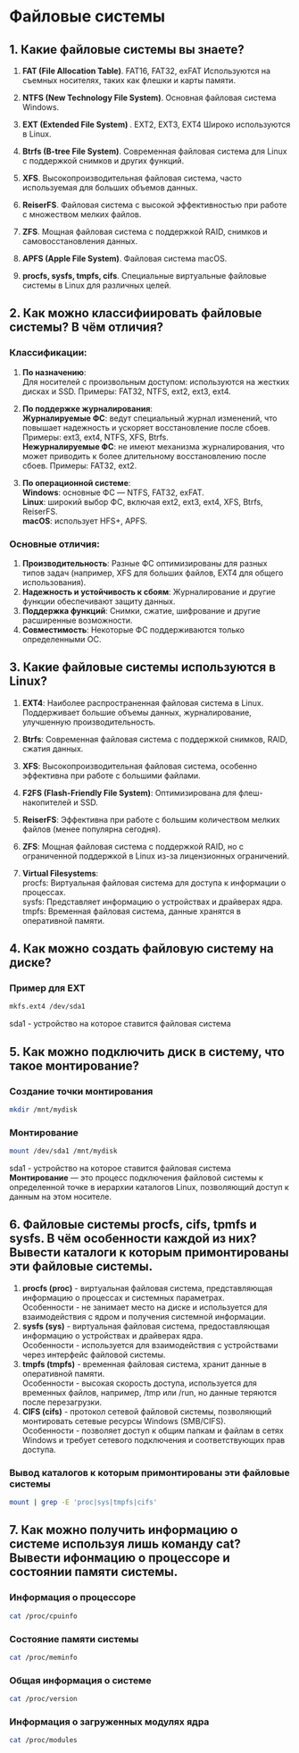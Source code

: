 # Файловые системы
## 1. Какие файловые системы вы знаете?
1. <b>FAT (File Allocation Table)</b>.
FAT16, FAT32, exFAT
Используются на съемных носителях, таких как флешки и карты памяти.

2. <b>NTFS (New Technology File System)</b>.
Основная файловая система Windows.

3. <b>EXT (Extended File System) </b>.
EXT2, EXT3, EXT4
Широко используются в Linux.

4. <b>Btrfs (B-tree File System)</b>.
Современная файловая система для Linux с поддержкой снимков и других функций.

6. <b>XFS</b>.
Высокопроизводительная файловая система, часто используемая для больших объемов данных.

7. <b>ReiserFS</b>.
Файловая система с высокой эффективностью при работе с множеством мелких файлов.

8. <b>ZFS</b>.
Мощная файловая система с поддержкой RAID, снимков и самовосстановления данных.

10. <b>APFS (Apple File System)</b>.
Файловая система macOS.

11. <b>procfs, sysfs, tmpfs, cifs</b>.
Специальные виртуальные файловые системы в Linux для различных целей.
## 2. Как можно классифиировать файловые системы? В чём отличия?
### Классификации:
1. <b>По назначению</b>:</br>
Для носителей с произвольным доступом: используются на жестких дисках и SSD. Примеры: FAT32, NTFS, ext2, ext3, ext4.
   
2. <b>По поддержке журналирования</b>:</br>
<b>Журналируемые ФС</b>: ведут специальный журнал изменений, что повышает надежность и ускоряет восстановление после сбоев. Примеры: ext3, ext4, NTFS, XFS, Btrfs.</br>
<b>Нежурналируемые ФС</b>: не имеют механизма журналирования, что может приводить к более длительному восстановлению после сбоев. Примеры: FAT32, ext2.</br>

3. <b>По операционной системе</b>:</br>
<b>Windows</b>: основные ФС — NTFS, FAT32, exFAT.</br>
<b>Linux</b>: широкий выбор ФС, включая ext2, ext3, ext4, XFS, Btrfs, ReiserFS.</br>
<b>macOS</b>: использует HFS+, APFS.</br>

### Основные отличия:
1. <b>Производительность</b>: Разные ФС оптимизированы для разных типов задач (например, XFS для больших файлов, EXT4 для общего использования).
2. <b>Надежность и устойчивость к сбоям</b>: Журналирование и другие функции обеспечивают защиту данных.
3. <b>Поддержка функций</b>: Снимки, сжатие, шифрование и другие расширенные возможности.
4. <b>Совместимость</b>: Некоторые ФС поддерживаются только определенными ОС.
## 3. Какие файловые системы используются в Linux?
1. <b>EXT4</b>:
Наиболее распространенная файловая система в Linux.
Поддерживает большие объемы данных, журналирование, улучшенную производительность.

2. <b>Btrfs</b>:
Современная файловая система с поддержкой снимков, RAID, сжатия данных.

4. <b>XFS</b>:
Высокопроизводительная файловая система, особенно эффективна при работе с большими файлами.

5. <b>F2FS (Flash-Friendly File System)</b>:
Оптимизирована для флеш-накопителей и SSD.

6. <b>ReiserFS</b>:
Эффективна при работе с большим количеством мелких файлов (менее популярна сегодня).

7. <b>ZFS</b>:
Мощная файловая система с поддержкой RAID, но с ограниченной поддержкой в Linux из-за лицензионных ограничений.

8. <b>Virtual Filesystems</b>:</br>
procfs: Виртуальная файловая система для доступа к информации о процессах.</br>
sysfs: Представляет информацию о устройствах и драйверах ядра.</br>
tmpfs: Временная файловая система, данные хранятся в оперативной памяти.</br>
## 4. Как можно создать файловую систему на диске?
### Пример для EXT
```bash
mkfs.ext4 /dev/sda1
```
sda1 - устройство на которое ставится файловая система
## 5. Как можно подключить диск в систему, что такое монтирование?
### Создание точки монтирования
```bash
mkdir /mnt/mydisk
```
### Монтирование
```bash
mount /dev/sda1 /mnt/mydisk
```
sda1 - устройство на которое ставится файловая система
<b>Монтирование</b> — это процесс подключения файловой системы к определенной точке в иерархии каталогов Linux, позволяющий доступ к данным на этом носителе.
## 6. Файловые системы procfs, cifs, tpmfs и sysfs. В чём особенности каждой из них? Вывести каталоги к которым примонтированы эти файловые системы.
1. <b>procfs (proc)</b> - виртуальная файловая система, представляющая информацию о процессах и системных параметрах.</br>
Особенности - не занимает место на диске и используется для взаимодействия с ядром и получения системной информации.
2. <b>sysfs (sys)</b> - виртуальная файловая система, предоставляющая информацию о устройствах и драйверах ядра.</br>
Особенности - используется для взаимодействия с устройствами через интерфейс файловой системы.
3. <b>tmpfs (tmpfs)</b> - временная файловая система, хранит данные в оперативной памяти.</br>
Особенности - высокая скорость доступа, используется для временных файлов, например, /tmp или /run, но данные теряются после перезагрузки.
4. <b>CIFS (cifs)</b> - протокол сетевой файловой системы, позволяющий монтировать сетевые ресурсы Windows (SMB/CIFS).</br>
Особенности - позволяет доступ к общим папкам и файлам в сетях Windows и требует сетевого подключения и соответствующих прав доступа.
### Вывод каталогов к которым примонтированы эти файловые системы
```bash
mount | grep -E 'proc|sys|tmpfs|cifs'
```
## 7. Как можно получить информацию о системе используя лишь команду cat? Вывести ифонмацию о процессоре и состоянии памяти системы.
### Информация о процессоре
```bash
cat /proc/cpuinfo
```
### Состояние памяти системы
```bash
cat /proc/meminfo
```
### Общая информация о системе
```bash
cat /proc/version
```
### Информация о загруженных модулях ядра
```bash
cat /proc/modules
```

